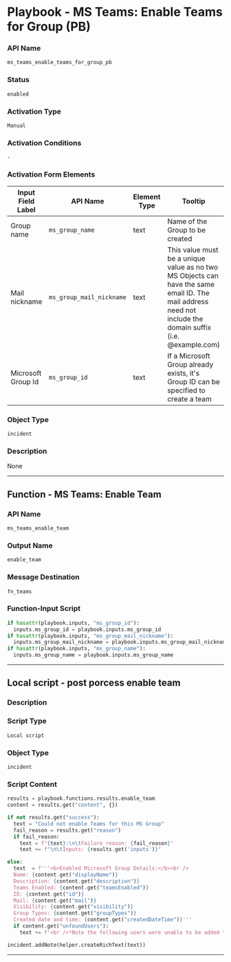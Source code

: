 <!--
    DO NOT MANUALLY EDIT THIS FILE
    THIS FILE IS AUTOMATICALLY GENERATED WITH resilient-sdk codegen
    Generated with resilient-sdk v51.0.2.2.1096
-->

# Playbook - MS Teams: Enable Teams for Group (PB)

### API Name
`ms_teams_enable_teams_for_group_pb`

### Status
`enabled`

### Activation Type
`Manual`

### Activation Conditions
`-`

### Activation Form Elements
| Input Field Label | API Name | Element Type | Tooltip | Requirement |
| ----------------- | -------- | ------------ | ------- | ----------- |
| Group name | `ms_group_name` | text | Name of the Group to be created | Optional |
| Mail nickname | `ms_group_mail_nickname` | text | This value must be a unique value as no two MS Objects can have the same email ID. The mail address need not include the domain suffix (i.e. @example.com) | Optional |
| Microsoft Group Id | `ms_group_id` | text | If a Microsoft Group already exists, it's Group ID can be specified to create a team | Optional |

### Object Type
`incident`

### Description
None


---
## Function - MS Teams: Enable Team

### API Name
`ms_teams_enable_team`

### Output Name
`enable_team`

### Message Destination
`fn_teams`

### Function-Input Script
```python
if hasattr(playbook.inputs, "ms_group_id"):
  inputs.ms_group_id = playbook.inputs.ms_group_id
if hasattr(playbook.inputs, "ms_group_mail_nickname"):
  inputs.ms_group_mail_nickname = playbook.inputs.ms_group_mail_nickname
if hasattr(playbook.inputs, "ms_group_name"):
  inputs.ms_group_name = playbook.inputs.ms_group_name

```

---

## Local script - post porcess enable team

### Description


### Script Type
`Local script`

### Object Type
`incident`

### Script Content
```python
results = playbook.functions.results.enable_team
content = results.get("content", {})

if not results.get("success"):
  text = "Could not enable Teams for this MS Group"
  fail_reason = results.get("reason")
  if fail_reason:
    text = f"{text}:\n\tFailure reason: {fail_reason}"
    text += f"\n\tInputs: {results.get('inputs')}"

else:
  text  = f'''<b>Enabled Microsoft Group Details:</b><br />
  Name: {content.get("displayName")}
  Description: {content.get("description")}
  Teams Enabled: {content.get("teamsEnabled")}
  ID: {content.get("id")}
  Mail: {content.get("mail")}
  Visibility: {content.get("visibility")}
  Group Types: {content.get("groupTypes")}
  Created date and time: {content.get("createdDateTime")}'''
  if content.get("unfoundUsers"):
    text += f'<br />*Note the following users were unable to be added to the group: {content.get("unfoundUsers")}'

incident.addNote(helper.createRichText(text))
```

---

